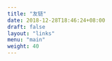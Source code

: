 ```yaml
---
title: "友链"
date: 2018-12-28T18:46:24+08:00
draft: false
layout: "links"
menu: "main"
weight: 40
---
```

